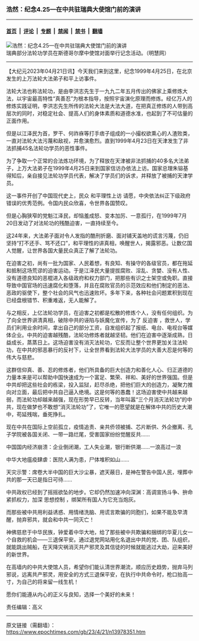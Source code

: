 ### 浩然：纪念4.25—在中共驻瑞典大使馆门前的演讲

---

#### [首页](../../../..?n13978351) &nbsp;|&nbsp; [评论](../../../../../epoch-comment?n13978351) &nbsp;|&nbsp; [专题](../../../../../epoch-special?n13978351) &nbsp;|&nbsp; [禁闻](../../../../../epoch-news?n13978351) &nbsp;|&nbsp; [禁书](../../../../../books?n13978351) &nbsp;|&nbsp; [翻墙](https://github.com/gfw-breaker/nogfw/blob/master/README.md?n13978351)


<div><img alt="浩然：纪念4.25—在中共驻瑞典大使馆门前的演讲" class="attachment-djy_600_400 size-djy_600_400 wp-post-image" src="https://i.epochtimes.com/assets/uploads/2023/04/id13978355-2022-4-25-2022-04-25-sweden-425-1-600x318-600x318.jpeg"/>
<div class="caption">
 瑞典部分法轮功学员在斯德哥尔摩中使馆对面举行记念活动。（明慧网）
</div></div><hr/><div class="post_content" id="artbody" itemprop="articleBody">
 <!-- article content begin -->
 <p>
  【大纪元2023年04月21日讯】今天我们来到这里，纪念1999年4月25日，在北京发生的上万法轮大法弟子和平上访事件。
 </p>
 <p>
  法轮大法也称法轮功，是由李洪志先生于一九九二年五月传出的佛家上乘修炼大法，以宇宙最高特性“真善忍”为根本指导，按照宇宙演化原理而修炼。经亿万人的修炼实践证明，李洪志先生所传的法轮大法是大法大道，在把真正修炼的人带到高层次的同时，对稳定社会、提高人们的身体素质和道德水准，也起到了不可估量的正面作用。
 </p>
 <p>
  但是以江泽民为首，罗干、何祚庥等打手痞子组成的一小撮权欲熏心的人渣败类，一直对法轮大法污蔑和敌视，并愈演愈烈。直到1999年4月23日在天津发生了非法抓捕45名法轮功学员的恶性事件。
 </p>
 <p>
  为了争取一个正常的合法炼功环境，为了释放在天津被非法抓捕的40多名大法弟子，上万大法弟子在1999年4月25日来到国家信访办依法上访。国家总理朱镕基得知后，亲自接见法轮功学员代表，解决了学员们的诉求，并释放了被捕的天津学员。
 </p>
 <p>
  这一事件开创了中国现代史上，民众
  <ok href="https://www.epochtimes.com/gb/tag/%E5%92%8C%E5%B9%B3%E7%90%86%E6%80%A7%E4%B8%8A%E8%AE%BF.html">
   和平理性上访
  </ok>
  请愿，中央依法纠正下级政府错误的优秀范例。令国内民众欣喜，令世界各国赞叹。
 </p>
 <p>
  但是心胸狭窄的党魁江泽民，却恼羞成怒、变本加厉、一意孤行，在1999年7月20日发动了对法轮功的残酷迫害，一直持续至今。
 </p>
 <p>
  这24年来，大法弟子面对令人发指的酷刑折磨、面对铺天盖地的谎言污蔑，仍旧坚持“打不还手、骂不还口”，和平理性的讲真相，唤醒世人，揭露邪恶。让数亿国人觉醒，让世界各国大量民众真正了解了法轮功。
 </p>
 <p>
  在迫害之初，尚有一批为国家、人民着想，有良知、有操守的各级官员，都在拖延和抵制这场荒谬的迫害运动。于是江泽民大量提拔腐败、淫乱、贪婪、没有人性、没有道德良知的恶棍进入各级政府和权力部门，把那些有识之士架空或免职。直接导致中国官场的迅速腐化和堕落，并且在腐败官员的示范效应和他们制定的恶法、恶政的驱使下，整个社会的风气也迅速败坏。多年下来，各种社会问题累积到现在已经盘根错节、积重难返，无人能解了。
 </p>
 <p>
  与之相反，上亿法轮功学员，在迫害之初都是松散的修炼个人，没有任何组织。为了向全世界讲清真相，破除中共的诬陷与妖魔化宣传，为了
  <ok href="https://www.epochtimes.com/gb/tag/%E5%8F%8D%E8%BF%AB%E5%AE%B3.html">
   反迫害
  </ok>
  ，救世人，学员们利用业余时间，拿出自己的部分工资，自发组织起了报纸、电台、电视台等媒体企业。中共的迫害越残酷，法轮功修炼者就越坚韧。他们在迫害中逐渐成熟，日益成长，蒸蒸日上。这场迫害没有消灭法轮功，它反而让整个世界更加关注法轮功，在中共的邪恶暴行的反衬下，让全世界看到法轮大法学员的大善大忍是何等的伟大与慈悲。
 </p>
 <p>
  这群信仰真、善、忍的修炼者，他们所具备的巨大创造力和善化人心、归正道德的力量本来是可以帮助中国快速成为一个富足、繁荣、祥和、美好的世界强国。但是中共却把这些社会的栋梁，投入监狱，赶尽杀绝，把他们巨大的创造力，凝聚力推向对立面，最后把中共自己逼入绝境。这是何等的愚蠢！这场迫害使中共越来越弱，而法轮功却越来越强，现在形势早已反转，当年叫嚣“三个月消灭法轮功”的中共，现在做梦也不敢想“消灭法轮功”了，它唯一的愿望就是在解体中共的历史大潮中，苟延残喘，垂死挣扎。
 </p>
 <p>
  现在中共在国际上空前孤立，疫情追责、亲共侨领被捕、芯片断供、外企撤离、孔子学院被各国关闭、一带一路烂尾，受害国家纷纷觉醒反共……
 </p>
 <p>
  中国国内经济崩溃：企业倒闭潮，工人失业潮，银行断供潮……一浪高过一浪
 </p>
 <p>
  中华大地瘟疫肆虐：医院人满为患，尸体堆积如山……
 </p>
 <p>
  天灾示警：席卷大半中国的巨大沙尘暴，遮天蔽日，是神在警告中国人民，埋葬中共的那一天已是指日可待……
 </p>
 <p>
  中共政权已经到了摇摇欲坠的地步。它却仍然加速冲向深渊：高调宣扬斗争、拚命紧抓权力，加深
  <ok href="https://www.epochtimes.com/gb/tag/%E6%80%9D%E6%83%B3%E6%8E%A7%E5%88%B6.html">
   思想控制
  </ok>
  ，绑架所有国人为它充当炮灰。
 </p>
 <p>
  而那些被中共用利益诱惑、用情绪洗脑、用谎言欺骗的同胞们，如果不能及早清醒，抛弃邪共，就会和中共一同灭亡！
 </p>
 <p>
  神佛慈悲于中华民族，钟爱着中华大地，给了那些被中共欺骗和捆绑的华夏儿女一个自救的机会——三退保平安。通过退党网站用化名退出中共的党、团、队组织，就能跳出贼船，在天降灾祸消灭共产邪灵及其信徒的时候就能逃过大劫，迎来美好的新世界。
 </p>
 <p>
  在高墙内的中共大使馆人员，希望你们能认清世界潮流，顺应历史趋势，抛弃马列邪说，远离共产邪灵，用安全的方式三退保平安，在执行中共命令时，枪口抬高一寸，为自己的将来留一线生机！
 </p>
 <p>
  愿你们能遵从内心的正义与良知，选择一个美好的未来！
 </p>
 <p>
  责任编辑：高义
 </p>
 <!-- article content end -->
 <div id="below_article_ad">
 </div>
</div>


---

原文链接（需翻墙）：https://www.epochtimes.com/gb/23/4/21/n13978351.htm